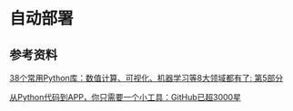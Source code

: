 # 自动部署

## 参考资料

[38个常用Python库：数值计算、可视化、机器学习等8大领域都有了: 第5部分](https://mp.weixin.qq.com/s/TXL8yfPYzFEqrzcpQLZwJQ)

[从Python代码到APP，你只需要一个小工具：GitHub已超3000星](https://mp.weixin.qq.com/s/WZDuxH-SYZlD6DED539J6Q)


